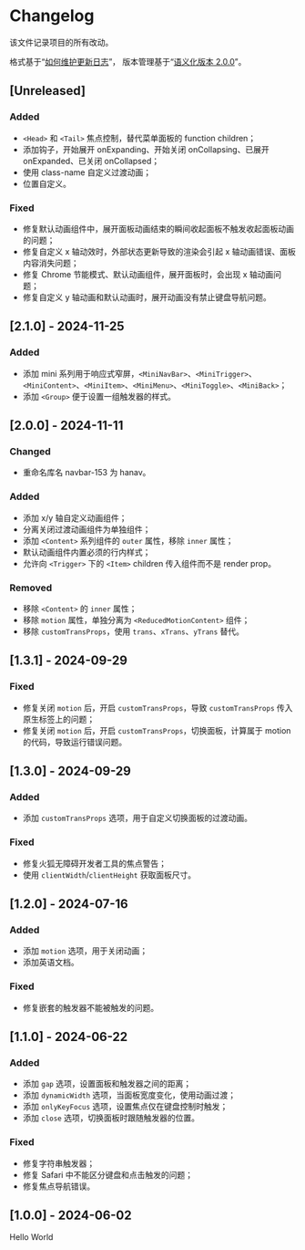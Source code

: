 # Changelog

该文件记录项目的所有改动。

格式基于“[如何维护更新日志](https://keepachangelog.com/zh-CN/1.0.0/)”，
版本管理基于“[语义化版本 2.0.0](https://semver.org/lang/zh-CN/)”。

## [Unreleased]

### Added

- `<Head>` 和 `<Tail>` 焦点控制，替代菜单面板的 function children；
- 添加钩子，开始展开 onExpanding、开始关闭 onCollapsing、已展开 onExpanded、已关闭 onCollapsed；
- 使用 class-name 自定义过渡动画；
- 位置自定义。

### Fixed

- 修复默认动画组件中，展开面板动画结束的瞬间收起面板不触发收起面板动画的问题；
- 修复自定义 x 轴动效时，外部状态更新导致的渲染会引起 x 轴动画错误、面板内容消失问题；
- 修复 Chrome 节能模式、默认动画组件，展开面板时，会出现 x 轴动画问题；
- 修复自定义 y 轴动画和默认动画时，展开动画没有禁止键盘导航问题。

## [2.1.0] - 2024-11-25

### Added

- 添加 mini 系列用于响应式窄屏，`<MiniNavBar>`、`<MiniTrigger>`、`<MiniContent>`、`<MiniItem>`、`<MiniMenu>`、`<MiniToggle>`、`<MiniBack>`；
- 添加 `<Group>` 便于设置一组触发器的样式。

## [2.0.0] - 2024-11-11

### Changed

- 重命名库名 navbar-153 为 hanav。

### Added

- 添加 x/y 轴自定义动画组件；
- 分离关闭过渡动画组件为单独组件；
- 添加 `<Content>` 系列组件的 `outer` 属性，移除 `inner` 属性；
- 默认动画组件内置必须的行内样式；
- 允许向 `<Trigger>` 下的 `<Item>` children 传入组件而不是 render prop。

### Removed

- 移除 `<Content>` 的 `inner` 属性；
- 移除 `motion` 属性，单独分离为 `<ReducedMotionContent>` 组件；
- 移除 `customTransProps`，使用 `trans`、`xTrans`、`yTrans` 替代。

## [1.3.1] - 2024-09-29

### Fixed

- 修复关闭 `motion` 后，开启 `customTransProps`，导致 `customTransProps` 传入原生标签上的问题；
- 修复关闭 `motion` 后，开启 `customTransProps`，切换面板，计算属于 motion 的代码，导致运行错误问题。

## [1.3.0] - 2024-09-29

### Added

- 添加 `customTransProps` 选项，用于自定义切换面板的过渡动画。

### Fixed

- 修复火狐无障碍开发者工具的焦点警告；
- 使用 `clientWidth`/`clientHeight` 获取面板尺寸。

## [1.2.0] - 2024-07-16

### Added

- 添加 `motion` 选项，用于关闭动画；
- 添加英语文档。

### Fixed

- 修复嵌套的触发器不能被触发的问题。

## [1.1.0] - 2024-06-22

### Added

- 添加 `gap` 选项，设置面板和触发器之间的距离；
- 添加 `dynamicWidth` 选项，当面板宽度变化，使用动画过渡；
- 添加 `onlyKeyFocus` 选项，设置焦点仅在键盘控制时触发；
- 添加 `close` 选项，切换面板时跟随触发器的位置。

### Fixed

- 修复字符串触发器；
- 修复 Safari 中不能区分键盘和点击触发的问题；
- 修复焦点导航错误。

## [1.0.0] - 2024-06-02

Hello World